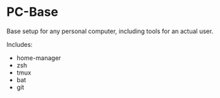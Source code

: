 # PC-Base

Base setup for any personal computer, including tools for an actual user.

Includes:
- home-manager
- zsh
- tmux
- bat
- git
